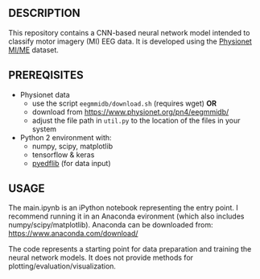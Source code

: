 ## DESCRIPTION

This repository contains a CNN-based neural network model intended to classify motor imagery (MI) EEG data. It is developed using the [Physionet MI/ME](https://www.physionet.org/pn4/eegmmidb/) dataset. 

## PREREQISITES

- Physionet data 
	- use the script `eegmmidb/download.sh` (requires wget) **OR**
	- download from https://www.physionet.org/pn4/eegmmidb/
	- adjust the file path in `util.py` to the location of the files in your system
- Python 2 environment with:
	- numpy, scipy, matplotlib
	- tensorflow & keras
	- [pyedflib](http://pyedflib.readthedocs.io/en/latest/) (for data input)


## USAGE

The main.ipynb is an iPython notebook representing the entry point. 
I recommend running it in an Anaconda evironment (which also includes numpy/scipy/matplotlib).
Anaconda can be downloaded from: https://www.anaconda.com/download/

The code represents a starting point for data preparation and training the neural network models.
It does not provide methods for plotting/evaluation/visualization.
